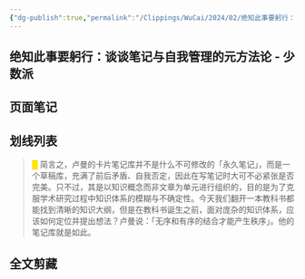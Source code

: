 ```yaml
---
{"dg-publish":true,"permalink":"/Clippings/WuCai/2024/02/绝知此事要躬行：谈谈笔记与自我管理的元方法论 - 少数派-20240228/"}
---
```



## 绝知此事要躬行：谈谈笔记与自我管理的元方法论 - 少数派 

## 页面笔记


## 划线列表
> <font color="#FFE500">█  </font>简言之，卢曼的卡片笔记库并不是什么不可修改的「永久笔记」，而是一个草稿库，充满了前后矛盾、自我否定，因此在写笔记时大可不必紧张是否完美。只不过，其是以知识概念而非文章为单元进行组织的，目的是为了克服学术研究过程中知识体系的模糊与不确定性。今天我们翻开一本教科书都能找到清晰的知识大纲，但是在教科书诞生之前，面对庞杂的知识体系，应该如何定位并提出想法？卢曼说：「无序和有序的结合才能产生秩序」。他的笔记库就是如此。


## 全文剪藏

